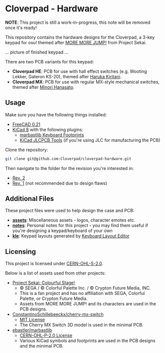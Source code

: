 # Cloverpad - Hardware

**NOTE**: This project is still a work-in-progress, this note will be removed once it's ready!

This repository contains the hardware designs for the Cloverpad, a 3-key keypad for osu! themed after [MORE MORE JUMP!](https://www.sekaipedia.org/wiki/MORE_MORE_JUMP!) from Project Sekai.

... picture of finished keypad ...

There are two PCB variants for this keypad:

- **Cloverpad HE**: PCB for use with hall effect switches (e.g. Wooting Lekker, Gateron KS-20), themed after [Haruka Kiritani](https://www.sekaipedia.org/wiki/Kiritani_Haruka).
- **Cloverpad MX**: PCB for use with regular MX-style mechanical switches, themed after [Minori Hanasato](https://www.sekaipedia.org/wiki/Hanasato_Minori).

## Usage

Make sure you have the following things installed:

- [FreeCAD 0.21](https://www.freecad.org/)
- [KiCad 8](https://www.kicad.org/) with the following plugins:
  - [marbastlib Keyboard Footprints](https://github.com/ebastler/marbastlib)
  - [KiCad JLCPCB Tools](https://github.com/Bouni/kicad-jlcpcb-tools) (if you're using JLC for manufacturing the PCB)

Clone the repository:

```bash
git clone git@github.com:Cloverpad/cloverpad-hardware.git
```

Then navigate to the folder for the revision you're interested in:

- [Rev. 2](./rev2)
- [Rev. 1](./rev1) (not recommended due to design flaws)

## Additional Files

These project files were used to help design the case and PCB:

- [**assets**](./assets): Miscellaneous assets - logos, character emotes etc.
- [**notes**](./notes): Personal notes for this project - you may find them useful if you're designing a keypad/keyboard of your own
- [**kle**](./kle): Keypad layouts generated by [Keyboard Layout Editor](http://www.keyboard-layout-editor.com/)

## Licensing

This project is licensed under [CERN-OHL-S-2.0](./LICENSE).

Below is a list of assets used from other projects:

- [Project Sekai: Colourful Stage!](https://www.colorfulstage.com/)
  - © SEGA / © Colorful Palette Inc. / © Crypton Future Media, INC.
  - This is a fan project and has no affiliation with SEGA, Colorful Palette, or Crypton Future Media.
  - Assets from MORE MORE JUMP! and its characters are used in the PCB designs.
- [ConstantinoSchillebeeckx/cherry-mx-switch](https://github.com/ConstantinoSchillebeeckx/cherry-mx-switch)
  - [MIT License](https://github.com/ConstantinoSchillebeeckx/cherry-mx-switch/blob/master/LICENSE)
  - The Cherry MX Switch 3D model is used in the minimal PCB.
- [ebastler/marbastlib](https://github.com/ebastler/marbastlib)
  - [CERN-OHL-P-2.0 License](https://github.com/ebastler/marbastlib/blob/main/LICENSE)
  - Various KiCad symbols and footprints are used in the PCB designs and the minimal PCB.
